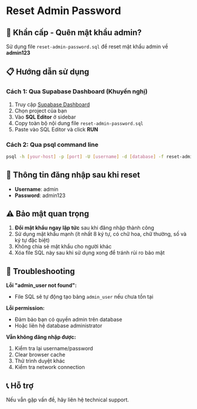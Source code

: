 # Reset Admin Password

## 🚨 Khẩn cấp - Quên mật khẩu admin?

Sử dụng file `reset-admin-password.sql` để reset mật khẩu admin về **admin123**

## 📋 Hướng dẫn sử dụng

### Cách 1: Qua Supabase Dashboard (Khuyến nghị)
1. Truy cập [Supabase Dashboard](https://supabase.com/dashboard)
2. Chọn project của bạn
3. Vào **SQL Editor** ở sidebar
4. Copy toàn bộ nội dung file `reset-admin-password.sql`
5. Paste vào SQL Editor và click **RUN**

### Cách 2: Qua psql command line
```bash
psql -h [your-host] -p [port] -U [username] -d [database] -f reset-admin-password.sql
```

## 🔑 Thông tin đăng nhập sau khi reset

- **Username**: admin
- **Password**: admin123

## ⚠️ Bảo mật quan trọng

1. **Đổi mật khẩu ngay lập tức** sau khi đăng nhập thành công
2. Sử dụng mật khẩu mạnh (ít nhất 8 ký tự, có chữ hoa, chữ thường, số và ký tự đặc biệt)
3. Không chia sẻ mật khẩu cho người khác
4. Xóa file SQL này sau khi sử dụng xong để tránh rủi ro bảo mật

## 🔧 Troubleshooting

**Lỗi "admin_user not found":**
- File SQL sẽ tự động tạo bảng `admin_user` nếu chưa tồn tại

**Lỗi permission:**
- Đảm bảo bạn có quyền admin trên database
- Hoặc liên hệ database administrator

**Vẫn không đăng nhập được:**
1. Kiểm tra lại username/password
2. Clear browser cache
3. Thử trình duyệt khác
4. Kiểm tra network connection

## 📞 Hỗ trợ
Nếu vẫn gặp vấn đề, hãy liên hệ technical support. 